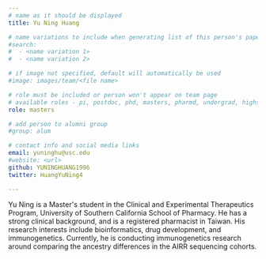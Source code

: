```yaml
---
# name as it should be displayed
title: Yu Ning Huang

# name variations to include when generating list of this person's papers
#search:
#  - <name variation 1>
#  - <name variation 2>

# if image not specified, default will automatically be used
#image: images/team/<file name>

# role must be included or person won't appear on team page
# available roles - pi, postdoc, phd, masters, pharmd, undergrad, highschool, programmer
role: masters

# add person to alumni group
#group: alum

# contact info and social media links
email: yuninghu@usc.edu 
#website: <url>
github: YUNINGHUANG1996
twitter: HuangYuNing4

---
```


Yu Ning is a Master's student in the Clinical and Experimental Therapeutics Program, University of Southern California School of Pharmacy. 
He has a strong clinical background, and is a registered pharmacist in Taiwan.
His research interests include bioinformatics, drug development, and immunogenetics.
Currently, he is conducting immunogenetics research around comparing the ancestry differences in the AIRR sequencing cohorts. 


